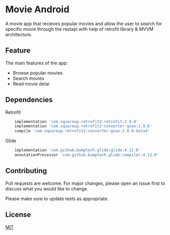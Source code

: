 # Movie Android

A movie app that recieves 
popular movies and allow the user to search for specific
movie through the restapi with help of retrofit library &
MVVM architecture. 

## Feature

The main features of the app:

- Browse popular movies
- Search movies
- Read movie detai


## Dependencies

Retrofit 

```bash
    implementation 'com.squareup.retrofit2:retrofit:2.9.0'
    implementation 'com.squareup.retrofit2:converter-gson:2.9.0'
    compile 'com.squareup.retrofit2:converter-gson:2.0.0-beta4'
```


Glide 

```bash
    implementation 'com.github.bumptech.glide:glide:4.12.0'
    annotationProcessor 'com.github.bumptech.glide:compiler:4.12.0'
```

## Contributing
Pull requests are welcome. For major changes, please open an issue first to discuss what you would like to change.

Please make sure to update tests as appropriate.

## License
[MIT](https://choosealicense.com/licenses/mit/)
